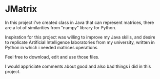 # JMatrix
In this project i've created class in Java that can represent matrices, there are a lot of similarities from "numpy" library for Python.

Inspiration for this project was willing to improve my Java skills, and desire to replicate Artificial Intelligence laboratories from my university, written in Python in which i needed matrices operations.

Feel free to download, edit and use those files.

I would appriciate comments about good and also bad things i did in this project.

